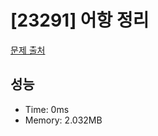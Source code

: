 # [23291] 어항 정리

[문제 출처](https://www.acmicpc.net/problem/23291)

## 성능

- Time: 0ms
- Memory: 2.032MB